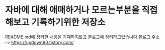 # 자바에 대해 애매하거나 모르는부분을 직접 해보고 기록하기위한 저장소
README.md에 정리한 내용을 기재하지않고 블로그에 정리하고있습니다
블로그 주소 -> https://updown90.tistory.com/
